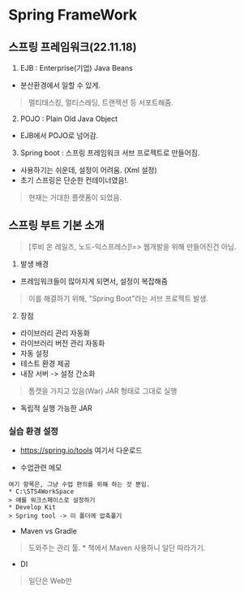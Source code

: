 # Spring FrameWork


##  스프링 프레임워크(22.11.18)
1. EJB 
: Enterprise(기업) Java Beans
* 분산환경에서 일할 수 있게. 
> 멀티태스킹, 멀티스레딩, 트랜젝션 등 서포트해줌.

2. POJO
: Plain Old Java Object
* EJB에서 POJO로 넘어감. 

3. Spring boot
: 스프링 프레임워크 서브 프로젝트로 만들어짐.
* 사용하기는 쉬운데, 설정이 어려움. (Xml 설정)
* 초기 스프링은 단순한 컨테이너였음!.
> 현재는 거대한 플랫폼이 되었음.

## 스프링 부트 기본 소개
> [루비 온 레일즈, 노드-익스프레스]!=> 웹개발을 위해 만들어진건 아님.
1. 발생 배경
* 프레임워크들이 많아지게 되면서, 설정이 복잡해줌
> 이를 해결하기 위해, "Spring Boot"라는 서브 프로젝트 발생.

2. 장점
* 라이브러리 관리 자동화
* 라이브러리 버전 관리 자동화
* 자동 설정
* 테스트 환경 제공
* 내장 서버 -> 설정 간소화
> 톰캣을 가지고 있음(War)
> JAR 형태로 그대로 실행
* 독립적 실행 가능한 JAR

### 실습 환경 설정
* https://spring.io/tools 여기서 다운로드


* 수업관련 메모
```
여기 항목은, 그냥 수업 편의를 위해 하는 것 뿐임.
* C:\STS4WorkSpace
> 얘를 워크스페이스로 설정하기
* Develop Kit
> Spring tool -> 이 폴더에 압축풀기
```

* Maven vs Gradle
> 도와주는 관리 툴. * 책에서 Maven 사용하니 일단 따라가기.

* DI
> 일단은 Web만 